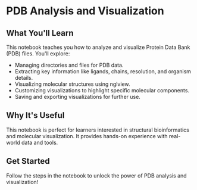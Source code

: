 </head>
<body>
    <div class="container">
        <h1>PDB Analysis and Visualization</h1>
        <div class="section">
            <h2>What You'll Learn</h2>
            <p>This notebook teaches you how to analyze and visualize <span class="highlight">Protein Data Bank (PDB)</span> files. You'll explore:</p>
            <ul>
                <li>Managing directories and files for PDB data.</li>
                <li>Extracting key information like <span class="highlight">ligands, chains, resolution, and organism details</span>.</li>
                <li>Visualizing molecular structures using <span class="highlight">nglview</span>.</li>
                <li>Customizing visualizations to highlight specific molecular components.</li>
                <li>Saving and exporting visualizations for further use.</li>
            </ul>
        </div>
        <div class="section">
            <h2>Why It's Useful</h2>
            <p>This notebook is perfect for learners interested in <span class="highlight">structural bioinformatics</span> and molecular visualization. It provides hands-on experience with real-world data and tools.</p>
        </div>
        <div class="section">
            <h2>Get Started</h2>
            <p>Follow the steps in the notebook to unlock the power of PDB analysis and visualization!</p>
        </div>
    </div>
</body>
</html>
